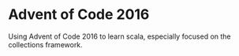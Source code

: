 # Advent of Code 2016

Using Advent of Code 2016 to learn scala, especially focused on the collections framework.

